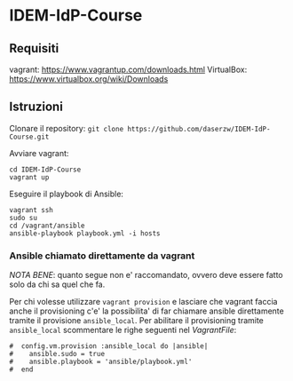 # IDEM-IdP-Course
## Requisiti
vagrant: https://www.vagrantup.com/downloads.html
VirtualBox: https://www.virtualbox.org/wiki/Downloads

## Istruzioni

Clonare il repository:
```git clone https://github.com/daserzw/IDEM-IdP-Course.git```

Avviare vagrant:
```
cd IDEM-IdP-Course
vagrant up
```

Eseguire il playbook di Ansible:
```
vagrant ssh
sudo su
cd /vagrant/ansible
ansible-playbook playbook.yml -i hosts
```
### Ansible chiamato direttamente da vagrant

*NOTA BENE*: quanto segue non e' raccomandato, ovvero deve essere fatto
solo da chi sa quel che fa.

Per chi volesse utilizzare `vagrant provision` e lasciare che vagrant
faccia anche il provisioning c'e' la possibilita' di far chiamare ansible
direttamente tramite il provisione `ansible_local`.
Per abilitare il provisioning tramite `ansible_local` scommentare le
righe seguenti nel *VagrantFile*:

```
#  config.vm.provision :ansible_local do |ansible|
#    ansible.sudo = true
#    ansible.playbook = 'ansible/playbook.yml'
#  end
```

